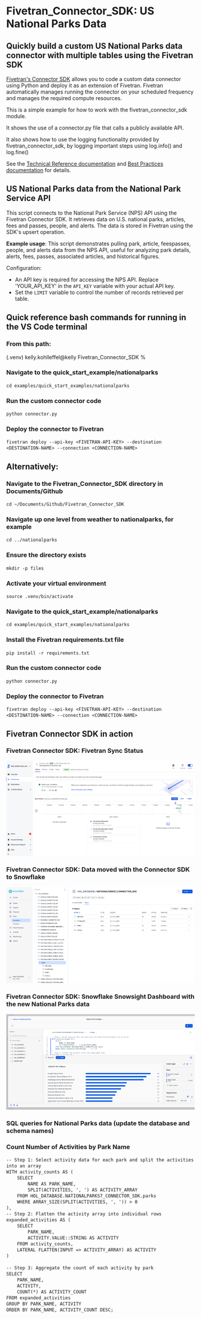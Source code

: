 # Fivetran_Connector_SDK: US National Parks Data
 ## Quickly build a custom US National Parks data connector with multiple tables using the Fivetran SDK

[Fivetran's Connector SDK](https://fivetran.com/docs/connectors/connector-sdk) allows you to code a custom data connector using Python and deploy it as an extension of Fivetran. Fivetran automatically manages running the connector on your scheduled frequency and manages the required compute resources.

This is a simple example for how to work with the fivetran_connector_sdk module. 

It shows the use of a connector.py file that calls a publicly available API.

It also shows how to use the logging functionality provided by fivetran_connector_sdk, by logging important steps using log.info() and log.fine()

See the [Technical Reference documentation](https://fivetran.com/docs/connectors/connector-sdk/technical-reference#update) and [Best Practices documentation](https://fivetran.com/docs/connectors/connector-sdk/best-practices) for details.

## US National Parks data from the National Park Service API

This script connects to the National Park Service (NPS) API using the Fivetran Connector SDK. It retrieves data on U.S. national parks, articles, fees and passes, people, and alerts. The data is stored in Fivetran using the SDK's upsert operation.

**Example usage**: This script demonstrates pulling park, article, feespasses, people, and alerts data from the NPS API, useful for 
analyzing park details, alerts, fees, passes, associated articles, and historical figures.

Configuration:
- An API key is required for accessing the NPS API. Replace 'YOUR_API_KEY' in the `API_KEY` variable
  with your actual API key.
- Set the `LIMIT` variable to control the number of records retrieved per table.

## Quick reference bash commands for running in the VS Code terminal

### From this path: 
(.venv) kelly.kohlleffel@kelly Fivetran_Connector_SDK %

### Navigate to the quick_start_example/nationalparks
```
cd examples/quick_start_examples/nationalparks
```
### Run the custom connector code
```
python connector.py
```
### Deploy the connector to Fivetran
```
fivetran deploy --api-key <FIVETRAN-API-KEY> --destination <DESTINATION-NAME> --connection <CONNECTION-NAME>
```
## Alternatively: 

### Navigate to the Fivetran_Connector_SDK directory in Documents/Github
```
cd ~/Documents/Github/Fivetran_Connector_SDK
```
### Navigate up one level from weather to nationalparks, for example
```
cd ../nationalparks
```
### Ensure the directory exists
```
mkdir -p files
```
### Activate your virtual environment
```
source .venv/bin/activate
```
### Navigate to the quick_start_example/nationalparks
```
cd examples/quick_start_examples/nationalparks
```
### Install the Fivetran requirements.txt file
```
pip install -r requirements.txt
```
### Run the custom connector code
```
python connector.py
```
### Deploy the connector to Fivetran
```
fivetran deploy --api-key <FIVETRAN-API-KEY> --destination <DESTINATION-NAME> --connection <CONNECTION-NAME>
```
## Fivetran Connector SDK in action

### Fivetran Connector SDK: Fivetran Sync Status

![Fivetran Sync Status Screenshot](./images/fivetran_syncstatus_nationalparks_connector_sdk.png)

### Fivetran Connector SDK: Data moved with the Connector SDK to Snowflake

![Snowflake Snowsight Data Preview Screenshot](./images/snowflake_snowsight_datapreview_nationalparks_connector_sdk.png)

### Fivetran Connector SDK: Snowflake Snowsight Dashboard with the new National Parks data

![Snowflake Snowsight Dashboard Screenshot](./images/snowflake_snowsight_dashboard_nationalparks_connector_sdk.png)

### SQL queries for National Parks data (update the database and schema names)

### Count Number of Activities by Park Name
```
-- Step 1: Select activity data for each park and split the activities into an array
WITH activity_counts AS (
    SELECT 
        NAME AS PARK_NAME,
        SPLIT(ACTIVITIES, ', ') AS ACTIVITY_ARRAY
    FROM HOL_DATABASE.NATIONALPARKS7_CONNECTOR_SDK.parks
    WHERE ARRAY_SIZE(SPLIT(ACTIVITIES, ', ')) > 0
),
-- Step 2: Flatten the activity array into individual rows
expanded_activities AS (
    SELECT 
        PARK_NAME,
        ACTIVITY.VALUE::STRING AS ACTIVITY
    FROM activity_counts,
    LATERAL FLATTEN(INPUT => ACTIVITY_ARRAY) AS ACTIVITY
)

-- Step 3: Aggregate the count of each activity by park
SELECT 
    PARK_NAME,
    ACTIVITY,
    COUNT(*) AS ACTIVITY_COUNT
FROM expanded_activities
GROUP BY PARK_NAME, ACTIVITY
ORDER BY PARK_NAME, ACTIVITY_COUNT DESC;
```